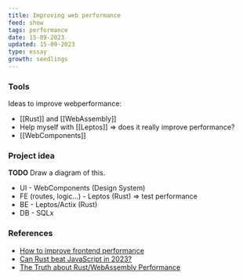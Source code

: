 ```yaml
---
title: Improving web performance
feed: show
tags: performance
date: 15-09-2023
updated: 15-09-2023
type: essay
growth: seedlings
---
```


### Tools

Ideas to improve webperformance:
- [[Rust]] and [[WebAssembly]]
- Help myself with [[Leptos]] => does it really improve performance?
- [[WebComponents]]

### Project idea

**TODO** Draw a diagram of this.

- UI - WebComponents (Design System)
- FE (routes, logic...) - Leptos (Rust) => test performance
- BE - Leptos/Actix (Rust)
- DB - SQLx


### References
- [How to improve frontend performance](https://dev.to/manish7107/how-to-improve-front-end-performance-3ag7)
- [Can Rust beat JavaScript in 2023?](https://javascript.plainenglish.io/can-rust-beat-javascript-in-2023-8c081a7cb95b)
- [The Truth about Rust/WebAssembly Performance](https://www.youtube.com/watch?v=4KtotxNAwME)
